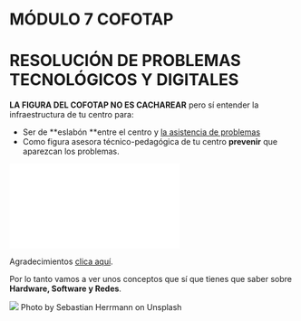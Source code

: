 # MÓDULO 7 COFOTAP
# RESOLUCIÓN DE PROBLEMAS TECNOLÓGICOS Y DIGITALES

**LA FIGURA DEL COFOTAP NO ES CACHAREAR** pero sí entender la infraestructura de tu centro para:
* Ser de **eslabón **entre el centro y [la asistencia de problemas](/problemas-que-hago.md)
* Como figura asesora técnico-pedagógica de tu centro **prevenir** que aparezcan los problemas.

<object data="/assets/funciones.pdf" type="application/pdf" width="100%" height="100%">
    <embed src="assets/funciones.pdf">
        <p>Agradecimientos <a href="https://formacionsabi.es/>CP Sabiñánigo</a>. Si no lo ves correctamente <a href="https://catedu.github.io/resolucion-de-problemas/assets/funciones.pdf">clica aquí</a>.</p>
    </embed>
</object>

Por lo tanto vamos a ver unos conceptos que sí que tienes que saber sobre **Hardware, Software y Redes**.

![](https://images.unsplash.com/photo-1552345386-6690de5b2c09?ixlib=rb-1.2.1&ixid=eyJhcHBfaWQiOjEyMDd9&auto=format&fit=crop&w=1500&q=80)
Photo by Sebastian Herrmann on Unsplash
